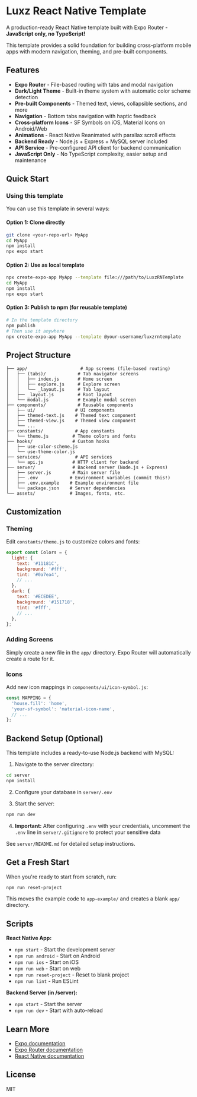 # Luxz React Native Template

A production-ready React Native template built with Expo Router - **JavaScript only, no TypeScript!**

This template provides a solid foundation for building cross-platform mobile apps with modern navigation, theming, and pre-built components.

## Features

- **Expo Router** - File-based routing with tabs and modal navigation
- **Dark/Light Theme** - Built-in theme system with automatic color scheme detection
- **Pre-built Components** - Themed text, views, collapsible sections, and more
- **Navigation** - Bottom tabs navigation with haptic feedback
- **Cross-platform Icons** - SF Symbols on iOS, Material Icons on Android/Web
- **Animations** - React Native Reanimated with parallax scroll effects
- **Backend Ready** - Node.js + Express + MySQL server included
- **API Service** - Pre-configured API client for backend communication
- **JavaScript Only** - No TypeScript complexity, easier setup and maintenance

## Quick Start

### Using this template

You can use this template in several ways:

#### Option 1: Clone directly
```bash
git clone <your-repo-url> MyApp
cd MyApp
npm install
npx expo start
```

#### Option 2: Use as local template
```bash
npx create-expo-app MyApp --template file:///path/to/LuxzRNTemplate
cd MyApp
npm install
npx expo start
```

#### Option 3: Publish to npm (for reusable template)
```bash
# In the template directory
npm publish
# Then use it anywhere
npx create-expo-app MyApp --template @your-username/luxzrntemplate
```

## Project Structure

```
├── app/                    # App screens (file-based routing)
│   ├── (tabs)/            # Tab navigator screens
│   │   ├── index.js       # Home screen
│   │   ├── explore.js     # Explore screen
│   │   └── _layout.js     # Tab layout
│   ├── _layout.js         # Root layout
│   └── modal.js           # Example modal screen
├── components/            # Reusable components
│   ├── ui/               # UI components
│   ├── themed-text.js    # Themed text component
│   ├── themed-view.js    # Themed view component
│   └── ...
├── constants/            # App constants
│   └── theme.js         # Theme colors and fonts
├── hooks/               # Custom hooks
│   ├── use-color-scheme.js
│   └── use-theme-color.js
├── services/             # API services
│   └── api.js           # HTTP client for backend
├── server/              # Backend server (Node.js + Express)
│   ├── server.js        # Main server file
│   ├── .env            # Environment variables (commit this!)
│   ├── .env.example    # Example environment file
│   └── package.json    # Server dependencies
└── assets/             # Images, fonts, etc.
```

## Customization

### Theming
Edit `constants/theme.js` to customize colors and fonts:

```javascript
export const Colors = {
  light: {
    text: '#11181C',
    background: '#fff',
    tint: '#0a7ea4',
    // ...
  },
  dark: {
    text: '#ECEDEE',
    background: '#151718',
    tint: '#fff',
    // ...
  },
};
```

### Adding Screens
Simply create a new file in the `app/` directory. Expo Router will automatically create a route for it.

### Icons
Add new icon mappings in `components/ui/icon-symbol.js`:

```javascript
const MAPPING = {
  'house.fill': 'home',
  'your-sf-symbol': 'material-icon-name',
  // ...
};
```

## Backend Setup (Optional)

This template includes a ready-to-use Node.js backend with MySQL:

1. Navigate to the server directory:
```bash
cd server
npm install
```

2. Configure your database in `server/.env`

3. Start the server:
```bash
npm run dev
```

4. **Important:** After configuring `.env` with your credentials, uncomment the `.env` line in `server/.gitignore` to protect your sensitive data

See `server/README.md` for detailed setup instructions.

## Get a Fresh Start

When you're ready to start from scratch, run:

```bash
npm run reset-project
```

This moves the example code to `app-example/` and creates a blank `app/` directory.

## Scripts

**React Native App:**
- `npm start` - Start the development server
- `npm run android` - Start on Android
- `npm run ios` - Start on iOS
- `npm run web` - Start on web
- `npm run reset-project` - Reset to blank project
- `npm run lint` - Run ESLint

**Backend Server (in /server):**
- `npm start` - Start the server
- `npm run dev` - Start with auto-reload

## Learn More

- [Expo documentation](https://docs.expo.dev/)
- [Expo Router documentation](https://docs.expo.dev/router/introduction/)
- [React Native documentation](https://reactnative.dev/)

## License

MIT
